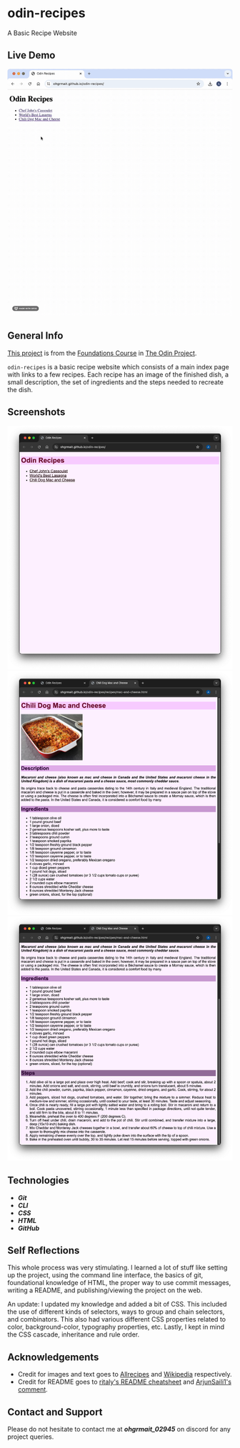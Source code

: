 # odin-recipes
A Basic Recipe Website

## Live Demo
![Live demo](./img/demo.gif)

## General Info
[This project](https://www.theodinproject.com/lessons/foundations-recipes) is from the [Foundations Course](https://www.theodinproject.com/paths/foundations/courses/foundations) in [The Odin Project](https://www.theodinproject.com/about).

`odin-recipes` is a basic recipe website which consists of a main index page with links to a few recipes. Each recipe has an image of the finished dish, a small description, the set of ingredients and the steps needed to recreate the dish.

## Screenshots
![Index page](./img/index-page.png)
![Sample page 1](./img/sample-page1.png)
![Sample page 2](./img/sample-page2.png)

## Technologies
- ***Git***
- ***CLI***
- ***CSS***
- ***HTML***
- ***GitHub***

## Self Reflections
This whole process was very stimulating. I learned a lot of stuff like setting up the project, using the command line interface, the basics of git, foundational knowledge of HTML, the proper way to use commit messages, writing a README, and publishing/viewing the project on the web.

An update: I updated my knowledge and added a bit of CSS. This included the use of different kinds of selectors, ways to group and chain selectors, and combinators. This also had various different CSS properties related to color, background-color, typography properties, etc. Lastly, I kept in mind the CSS cascade, inheritance and rule order.

## Acknowledgements
- Credit for images and text goes to [Allrecipes](https://www.allrecipes.com/) and [Wikipedia](https://www.wikipedia.org/) respectively.
- Credit for README goes to [ritaly's README cheatsheet](https://github.com/ritaly/README-cheatsheet) and [ArjunSaili1's comment](https://github.com/TheOdinProject/curriculum/discussions/25472#discussioncomment-5889343).

## Contact and Support
Please do not hesitate to contact me at ***ohgrmait_02945*** on discord for any project queries.